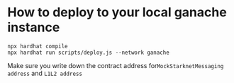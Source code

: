 # How to deploy to your local ganache instance
```
npx hardhat compile
npx hardhat run scripts/deploy.js --network ganache
```

Make sure you write down the contract address for`MockStarknetMessaging address` and `L1L2 address`